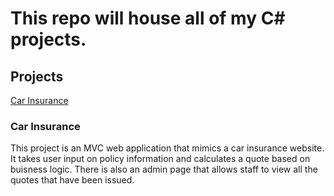 # This repo will house all of my C# projects.
 
## Projects
[Car Insurance](https://github.com/JMC1027/C-Sharp/tree/main/CarInsurance)






### Car Insurance 
This project is an MVC web application that mimics a car insurance website. It takes user input on policy information and calculates a quote based on buisness logic. There is also an admin page that allows staff to view all the quotes that have been issued.



